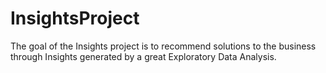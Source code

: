 # InsightsProject
The goal of the Insights project is to recommend solutions to the business through Insights generated by a great Exploratory Data Analysis.
